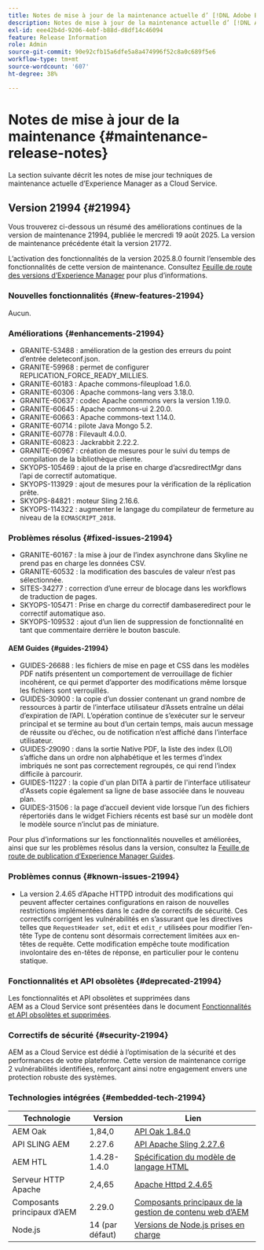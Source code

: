 ```yaml
---
title: Notes de mise à jour de la maintenance actuelle d’ [!DNL Adobe Experience Manager]  as a Cloud Service.
description: Notes de mise à jour de la maintenance actuelle d’ [!DNL Adobe Experience Manager]  as a Cloud Service.
exl-id: eee42b4d-9206-4ebf-b88d-d8df14c46094
feature: Release Information
role: Admin
source-git-commit: 90e92cfb15a6dfe5a8a474996f52c8a0c689f5e6
workflow-type: tm+mt
source-wordcount: '607'
ht-degree: 38%

---
```



# Notes de mise à jour de la maintenance {#maintenance-release-notes}

La section suivante décrit les notes de mise jour techniques de maintenance actuelle d’Experience Manager as a Cloud Service.

## Version 21994 {#21994}

Vous trouverez ci-dessous un résumé des améliorations continues de la version de maintenance 21994, publiée le mercredi 19 août 2025. La version de maintenance précédente était la version 21772.

L’activation des fonctionnalités de la version 2025.8.0 fournit l’ensemble des fonctionnalités de cette version de maintenance. Consultez [Feuille de route des versions d’Experience Manager](https://experienceleague.adobe.com/fr/docs/experience-manager-release-information/aem-release-updates/update-releases-roadmap) pour plus d’informations.

### Nouvelles fonctionnalités  {#new-features-21994}

Aucun.

### Améliorations {#enhancements-21994}

* GRANITE-53488 : amélioration de la gestion des erreurs du point d’entrée deleteconf.json.
* GRANITE-59968 : permet de configurer REPLICATION_FORCE_READY_MILLIES.
* GRANITE-60183 : Apache commons-fileupload 1.6.0.
* GRANITE-60306 : Apache commons-lang vers 3.18.0.
* GRANITE-60637 : codec Apache commons vers la version 1.19.0.
* GRANITE-60645 : Apache commons-ui 2.20.0.
* GRANITE-60663 : Apache commons-text 1.14.0.
* GRANITE-60714 : pilote Java Mongo 5.2.
* GRANITE-60778 : Filevault 4.0.0.
* GRANITE-60823 : Jackrabbit 2.22.2.
* GRANITE-60967 : création de mesures pour le suivi du temps de compilation de la bibliothèque cliente.
* SKYOPS-105469 : ajout de la prise en charge d’acsredirectMgr dans l’api de correctif automatique.
* SKYOPS-113929 : ajout de mesures pour la vérification de la réplication prête.
* SKYOPS-84821 : moteur Sling 2.16.6.
* SKYOPS-114322 : augmenter le langage du compilateur de fermeture au niveau de la `ECMASCRIPT_2018`.

### Problèmes résolus {#fixed-issues-21994}

* GRANITE-60167 : la mise à jour de l’index asynchrone dans Skyline ne prend pas en charge les données CSV.
* GRANITE-60532 : la modification des bascules de valeur n’est pas sélectionnée.
* SITES-34277 : correction d’une erreur de blocage dans les workflows de traduction de pages.
* SKYOPS-105471 : Prise en charge du correctif dambaseredirect pour le correctif automatique aso.
* SKYOPS-109532 : ajout d’un lien de suppression de fonctionnalité en tant que commentaire derrière le bouton bascule.

#### AEM Guides {#guides-21994}

* GUIDES-26688 : les fichiers de mise en page et CSS dans les modèles PDF natifs présentent un comportement de verrouillage de fichier incohérent, ce qui permet d’apporter des modifications même lorsque les fichiers sont verrouillés.
* GUIDES-30900 : la copie d’un dossier contenant un grand nombre de ressources à partir de l’interface utilisateur d’Assets entraîne un délai d’expiration de l’API. L’opération continue de s’exécuter sur le serveur principal et se termine au bout d’un certain temps, mais aucun message de réussite ou d’échec, ou de notification n’est affiché dans l’interface utilisateur.
* GUIDES-29090 : dans la sortie Native PDF, la liste des index (LOI) s’affiche dans un ordre non alphabétique et les termes d’index imbriqués ne sont pas correctement regroupés, ce qui rend l’index difficile à parcourir.
* GUIDES-11227 : la copie d&#39;un plan DITA à partir de l&#39;interface utilisateur d&#39;Assets copie également sa ligne de base associée dans le nouveau plan.
* GUIDES-31506 : la page d’accueil devient vide lorsque l’un des fichiers répertoriés dans le widget Fichiers récents est basé sur un modèle dont le modèle source n’inclut pas de miniature.

Pour plus d’informations sur les fonctionnalités nouvelles et améliorées, ainsi que sur les problèmes résolus dans la version, consultez la [Feuille de route de publication d’Experience Manager Guides](https://experienceleague.adobe.com/fr/docs/experience-manager-guides/using/release-info/aem-guides-releases-roadmap).

### Problèmes connus {#known-issues-21994}

* La version 2.4.65 d’Apache HTTPD introduit des modifications qui peuvent affecter certaines configurations en raison de nouvelles restrictions implémentées dans le cadre de correctifs de sécurité. Ces correctifs corrigent les vulnérabilités en s’assurant que les directives telles que `RequestHeader set`, `edit` et `edit_r` utilisées pour modifier l’en-tête Type de contenu sont désormais correctement limitées aux en-têtes de requête. Cette modification empêche toute modification involontaire des en-têtes de réponse, en particulier pour le contenu statique.

### Fonctionnalités et API obsolètes {#deprecated-21994}

Les fonctionnalités et API obsolètes et supprimées dans AEM as a Cloud Service sont présentées dans le document [Fonctionnalités et API obsolètes et supprimées](/help/release-notes/deprecated-removed-features.md).

### Correctifs de sécurité {#security-21994}

AEM as a Cloud Service est dédié à l’optimisation de la sécurité et des performances de votre plateforme. Cette version de maintenance corrige 2 vulnérabilités identifiées, renforçant ainsi notre engagement envers une protection robuste des systèmes.

### Technologies intégrées {#embedded-tech-21994}

| Technologie | Version | Lien |
|---|---|---|
| AEM Oak | 1,84,0 | [API Oak 1.84.0](https://www.javadoc.io/doc/org.apache.jackrabbit/oak-api/1.84/index.html) |
| API SLING AEM | 2.27.6 | [API Apache Sling 2.27.6](https://www.javadoc.io/doc/org.apache.sling/org.apache.sling.api/latest/index.html) |
| AEM HTL | 1.4.28-1.4.0 | [Spécification du modèle de langage HTML](https://github.com/adobe/htl-spec) |
| Serveur HTTP Apache | 2,4,65 | [Apache Httpd 2.4.65](https://apache.googlesource.com/httpd/+/refs/tags/2.4.65/CHANGES) |
| Composants principaux d’AEM | 2.29.0 | [Composants principaux de la gestion de contenu web d’AEM](https://github.com/adobe/aem-core-wcm-components) |
| Node.js | 14 (par défaut) | [Versions de Node.js prises en charge](https://experienceleague.adobe.com/fr/docs/experience-manager-cloud-service/content/implementing/developing/developing-with-front-end-pipelines#node-versions) |
